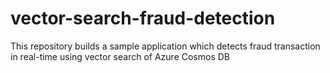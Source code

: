 # vector-search-fraud-detection
This repository builds a sample application which detects fraud transaction in real-time using vector search of Azure Cosmos DB
